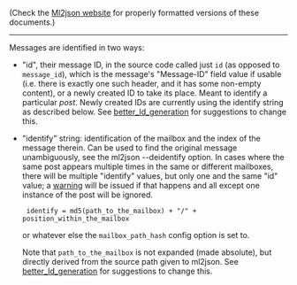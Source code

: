 (Check the [Ml2json website](http://ml2json.christianjaeger.ch/) for
properly formatted versions of these documents.)

---

Messages are identified in two ways:

 * "id", their message ID, in the source code called just `id` (as
   opposed to `message_id`), which is the message's "Message-ID" field
   value if usable (i.e. there is exactly one such header, and it has
   some non-empty content), or a newly created ID to take its
   place. Meant to identify a particular *post*. Newly created IDs are
   currently using the identify string as described below. See
   [better_Id_generation](//better_Id_generation.md) for suggestions to change this.

 * "identify" string: identification of the mailbox and the index of
   the message therein. Can be used to find the original message
   unambiguously, see the ml2json --deidentify option. In cases where
   the same post appears multiple times in the same or different
   mailboxes, there will be multiple "identify" values, but only one
   and the same "id" value; a [warning](warnings.md) will be issued if
   that happens and all except one instance of the post will be
   ignored.

        identify = md5(path_to_the_mailbox) + "/" + position_within_the_mailbox

   or whatever else the `mailbox_path_hash` config option is set to.

   Note that `path_to_the_mailbox` is not expanded (made absolute),
   but directly derived from the source path given to ml2json. See
   [better_Id_generation](//better_Id_generation.md) for suggestions
   to change this.
